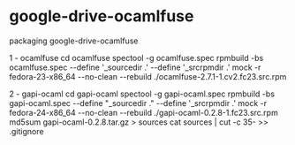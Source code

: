 # google-drive-ocamlfuse
packaging google-drive-ocamlfuse

1 - ocamlfuse
cd ocamlfuse
spectool -g ocamlfuse.spec
rpmbuild -bs ocamlfuse.spec --define '_sourcedir .' --define '_srcrpmdir .'
mock -r fedora-23-x86_64 --no-clean --rebuild ./ocamlfuse-2.7.1-1.cv2.fc23.src.rpm

2 - gapi-ocaml
cd gapi-ocaml
spectool -g gapi-ocaml.spec
rpmbuild -bs gapi-ocaml.spec --define "_sourcedir ." --define '_srcrpmdir .'
mock -r fedora-24-x86_64 --no-clean --rebuild ./gapi-ocaml-0.2.8-1.fc23.src.rpm
md5sum gapi-ocaml-0.2.8.tar.gz > sources 
cat sources | cut -c 35- >> .gitignore

